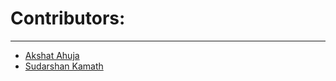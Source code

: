 # Contributors:
---
- [Akshat Ahuja](https://www.github.com/akshatah33)
- [Sudarshan Kamath](https://github.com/sudz123)
